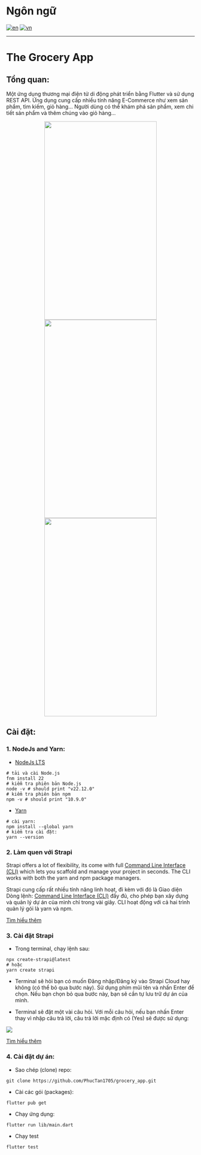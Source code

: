 # Ngôn ngữ
[![en](https://img.shields.io/badge/lang-en-blue.svg)](https://github.com/PhucTan1705/grocery_app/blob/master/README.md)
[![vn](https://img.shields.io/badge/lang-vn-red.svg)](https://github.com/PhucTan1705/grocery_app/blob/master/README.VN.md)

---
# The Grocery App

## Tổng quan:

Một ứng dụng thương mại điện tử di động phát triển bằng Flutter và sử dụng REST API. Ứng dụng cung cấp nhiều tính năng E-Commerce như xem sản phẩm, tìm kiếm, giỏ hàng... Người dùng có thể khám phá sản phẩm, xem chi tiết sản phẩm và thêm chúng vào giỏ hàng...

<div align="center">
  <span><kbd><img src="https://drive.google.com/uc?export=view&id=1rDg4fQMFEyDaFEebESQJZar_Mp7KrdI9" width="300" height="530"  hspace="10"></kbd></span>
  <span><kbd><img src="https://drive.google.com/uc?export=view&id=1c8fRZn_MBzM4s7jtyGAd-bOTdEeqZ_uM" width="300" height="530"  hspace="10"></kbd></span>
  <span><kbd><img src="https://drive.google.com/uc?export=view&id=1VBhIwCnljNyV4wF9W_GSNMiDayHfewku" width="300" height="530"  hspace="10"></kbd></span>
</div>


## Cài đặt:

### 1. NodeJs and Yarn:
   
- [NodeJs LTS](https://nodejs.org/en/download/package-manager)
```
# tải và cài Node.js
fnm install 22
# kiểm tra phiên bản Node.js
node -v # should print "v22.12.0"
# kiểm tra phiên bản npm 
npm -v # should print "10.9.0"
```
- [Yarn](https://classic.yarnpkg.com/lang/en/docs/install/#windows-stable)
```
# cài yarn:
npm install --global yarn
# kiểm tra cài đặt:
yarn --version
```
### 2. Làm quen với Strapi

Strapi offers a lot of flexibility, its come with full [Command Line Interface (CLI)](https://docs.strapi.io/dev-docs/cli) which lets you scaffold and manage your project in seconds. The CLI works with both the yarn and npm package managers.

Strapi cung cấp rất nhiều tính năng linh hoạt, đi kèm với đó là Giao diện Dòng lệnh: [Command Line Interface (CLI)](https://docs.strapi.io/dev-docs/cli) đầy đủ, cho phép bạn xây dựng và quản lý dự án của mình chỉ trong vài giây. CLI hoạt động với cả hai trình quản lý gói là yarn và npm.

[Tìm hiểu thêm](https://docs.strapi.io/dev-docs/cli)

### 3. Cài đặt Strapi

- Trong terminal, chạy lệnh sau:

```
npx create-strapi@latest
# hoặc
yarn create strapi
```

- Terminal sẽ hỏi bạn có muốn Đăng nhập/Đăng ký vào Strapi Cloud hay không (có thể bỏ qua bước này). Sử dụng phím mũi tên và nhấn Enter để chọn. Nếu bạn chọn bỏ qua bước này, bạn sẽ cần tự lưu trữ dự án của mình.

- Terminal sẽ đặt một vài câu hỏi. Với mỗi câu hỏi, nếu bạn nhấn Enter thay vì nhập câu trả lời, câu trả lời mặc định có (Yes) sẽ được sử dụng:
  
<img src="https://docs.strapi.io/assets/images/prompts-00c582a362038488879781cd1c3eca4a.png">

[Tìm hiểu thêm](https://docs.strapi.io/dev-docs/installation/cli)

### 4. Cài đặt dự án:

- Sao chép (clone) repo:
```
git clone https://github.com/PhucTan1705/grocery_app.git
```
- Cài các gói (packages):
```
flutter pub get
```
- Chạy ứng dụng:
```
flutter run lib/main.dart
```
- Chạy test
```
flutter test
```



